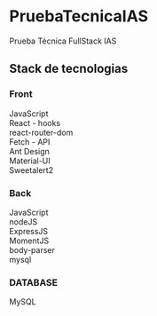 # PruebaTecnicaIAS
Prueba Técnica FullStack IAS

## Stack de tecnologias

### Front
JavaScript <br/>
React - hooks<br/>
react-router-dom<br/>
Fetch - API<br/> 
Ant Design<br/>
Material-UI<br/>
Sweetalert2<br/>

### Back
JavaScript<br/>
nodeJS<br/>
ExpressJS<br/>
MomentJS<br/>
body-parser<br/>
mysql<br/>

### DATABASE 
MySQL

